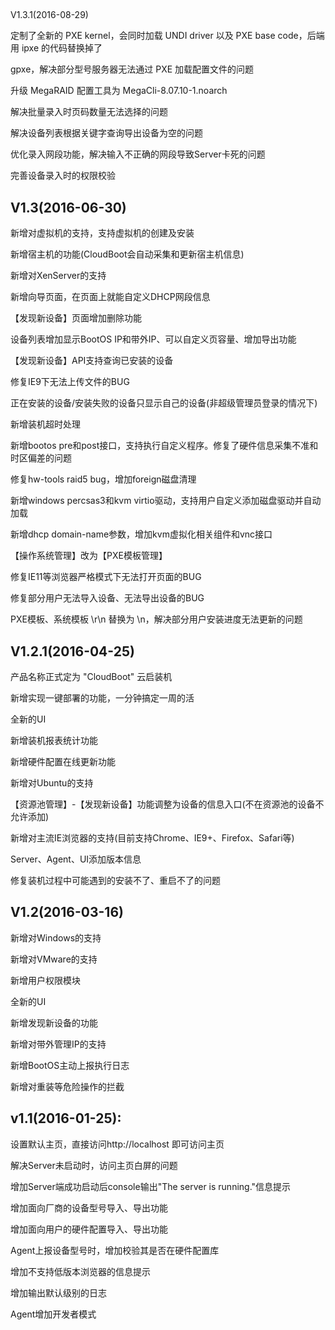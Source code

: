 ##
V1.3.1(2016-08-29)

定制了全新的 PXE kernel，会同时加载 UNDI driver 以及 PXE base code，后端用 ipxe 的代码替换掉了 

gpxe，解决部分型号服务器无法通过 PXE 加载配置文件的问题

升级 MegaRAID 配置工具为 MegaCli-8.07.10-1.noarch

解决批量录入时页码数量无法选择的问题

解决设备列表根据关键字查询导出设备为空的问题

优化录入网段功能，解决输入不正确的网段导致Server卡死的问题

完善设备录入时的权限校验


## V1.3(2016-06-30)
新增对虚拟机的支持，支持虚拟机的创建及安装

新增宿主机的功能(CloudBoot会自动采集和更新宿主机信息)

新增对XenServer的支持

新增向导页面，在页面上就能自定义DHCP网段信息

【发现新设备】页面增加删除功能

设备列表增加显示BootOS IP和带外IP、可以自定义页容量、增加导出功能

【发现新设备】API支持查询已安装的设备

修复IE9下无法上传文件的BUG

正在安装的设备/安装失败的设备只显示自己的设备(非超级管理员登录的情况下)

新增装机超时处理

新增bootos pre和post接口，支持执行自定义程序。修复了硬件信息采集不准和时区偏差的问题

修复hw-tools raid5 bug，增加foreign磁盘清理

新增windows percsas3和kvm virtio驱动，支持用户自定义添加磁盘驱动并自动加载

新增dhcp domain-name参数，增加kvm虚拟化相关组件和vnc接口

【操作系统管理】改为【PXE模板管理】

修复IE11等浏览器严格模式下无法打开页面的BUG

修复部分用户无法导入设备、无法导出设备的BUG

PXE模板、系统模板 \r\n 替换为 \n，解决部分用户安装进度无法更新的问题


## V1.2.1(2016-04-25)
产品名称正式定为 "CloudBoot" 云启装机

新增实现一键部署的功能，一分钟搞定一周的活

全新的UI

新增装机报表统计功能

新增硬件配置在线更新功能

新增对Ubuntu的支持

【资源池管理】-【发现新设备】功能调整为设备的信息入口(不在资源池的设备不允许添加)

新增对主流IE浏览器的支持(目前支持Chrome、IE9+、Firefox、Safari等)

Server、Agent、UI添加版本信息

修复装机过程中可能遇到的安装不了、重启不了的问题


## V1.2(2016-03-16)
新增对Windows的支持

新增对VMware的支持

新增用户权限模块

全新的UI

新增发现新设备的功能

新增对带外管理IP的支持

新增BootOS主动上报执行日志

新增对重装等危险操作的拦截


## v1.1(2016-01-25):
设置默认主页，直接访问http://localhost 即可访问主页

解决Server未启动时，访问主页白屏的问题

增加Server端成功启动后console输出"The server is running."信息提示

增加面向厂商的设备型号导入、导出功能

增加面向用户的硬件配置导入、导出功能

Agent上报设备型号时，增加校验其是否在硬件配置库

增加不支持低版本浏览器的信息提示

增加输出默认级别的日志

Agent增加开发者模式